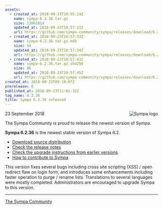 ```yaml
---
assets:
  - created_at: 2018-09-23T10:55:14Z
    name: sympa-6.2.36.tar.gz
    size: 13061814
    updated_at: 2018-09-23T10:57:21Z
    url: https://github.com/sympa-community/sympa/releases/download/6.2.36/sympa-6.2.36.tar.gz
  - created_at: 2018-09-23T10:57:33Z
    name: sympa-6.2.36.tar.gz.md5
    size: 54
    updated_at: 2018-09-23T10:57:34Z
    url: https://github.com/sympa-community/sympa/releases/download/6.2.36/sympa-6.2.36.tar.gz.md5
  - created_at: 2018-09-23T10:57:43Z
    name: sympa-6.2.36.tar.gz.sha256
    size: 86
    updated_at: 2018-09-23T10:57:45Z
    url: https://github.com/sympa-community/sympa/releases/download/6.2.36/sympa-6.2.36.tar.gz.sha256
created_at: 2018-09-23T09:19:07Z
prerelease: 0
published_at: 2018-09-23T11:01:32Z
tag_name: 6.2.36
title: Sympa 6.2.36 released
---
```


<img align="right" src="https://www.sympa.org/_media/logos/old/sympa_multi_150x121.png" title="Sympa logo"/> 23 September 2018

The Sympa Community is proud to release the newest version of Sympa.

**Sympa 6.2.36** is the newest stable version of Sympa 6.2.

  - [Download source distribution](https://github.com/sympa-community/sympa/releases/download/6.2.36/sympa-6.2.36.tar.gz)
  - [Check the release notes](https://github.com/sympa-community/sympa/blob/6.2.36/NEWS.md)
  - [Check the upgrade instructions from earlier versions](https://sympa-community.github.io/manual/upgrade/notes.html)
  - [How to contribute to Sympa](https://github.com/sympa-community/sympa/blob/6.2.36/CONTRIBUTING.md)

This version fixes several bugs including cross site scripting (XSS) / open redirect flaw on login form, and introduces some enhancements including faster operation to purge / rename lists.  Translations to several languages were mostly completed.  Administrators are encouraged to upgrade Sympa to this version.

----
[The Sympa Community](https://github.com/sympa-community)
